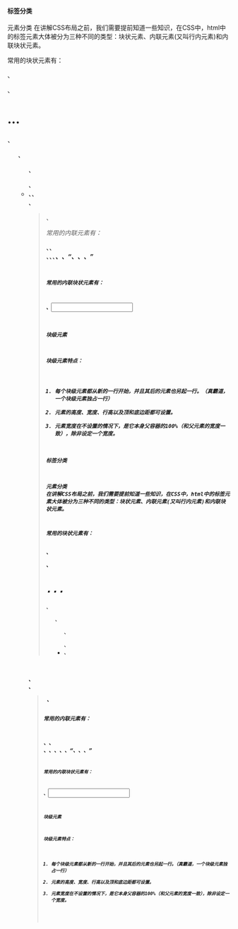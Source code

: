 #### 标签分类

元素分类
在讲解CSS布局之前，我们需要提前知道一些知识，在CSS中，html中的标签元素大体被分为三种不同的类型：块状元素、内联元素(又叫行内元素)和内联块状元素。

常用的块状元素有：

<div>、<p>、<h1>...<h6>、<ol>、<ul>、<dl>、<li>、<table>、<address>、<blockquote> 、<form>

常用的内联元素有：

<a>、<span>、<br>、<i>、<em>、<strong>、<label>、<q>、<var>、<cite>、<code>

常用的内联块状元素有：

<img>、<input>



#### 块级元素

块级元素特点：

1. 每个块级元素都从新的一行开始，并且其后的元素也另起一行。（真霸道，一个块级元素独占一行）
2. 元素的高度、宽度、行高以及顶和底边距都可设置。
3. 元素宽度在不设置的情况下，是它本身父容器的100%（和父元素的宽度一致），除非设定一个宽度。


#### 标签分类

元素分类
在讲解CSS布局之前，我们需要提前知道一些知识，在CSS中，html中的标签元素大体被分为三种不同的类型：块状元素、内联元素(又叫行内元素)和内联块状元素。

常用的块状元素有：

<div>、<p>、<h1>...<h6>、<ol>、<ul>、<dl>、<li>、<table>、<address>、<blockquote> 、<form>

常用的内联元素有：

<a>、<span>、<br>、<i>、<em>、<strong>、<label>、<q>、<var>、<cite>、<code>

常用的内联块状元素有：

<img>、<input>



#### 块级元素

块级元素特点：

1. 每个块级元素都从新的一行开始，并且其后的元素也另起一行。（真霸道，一个块级元素独占一行）
2. 元素的高度、宽度、行高以及顶和底边距都可设置。
3. 元素宽度在不设置的情况下，是它本身父容器的100%（和父元素的宽度一致），除非设定一个宽度。




